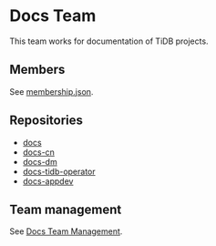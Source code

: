 # Docs Team

This team works for documentation of TiDB projects.

## Members

See [membership.json](membership.json).

## Repositories

* [docs](https://github.com/pingcap/docs)
* [docs-cn](https://github.com/pingcap/docs-cn)
* [docs-dm](https://github.com/pingcap/docs-dm)
* [docs-tidb-operator](https://github.com/pingcap/docs-tidb-operator)
* [docs-appdev](https://github.com/pingcap/docs-appdev)

## Team management

See [Docs Team Management](docs-team-management.md).
